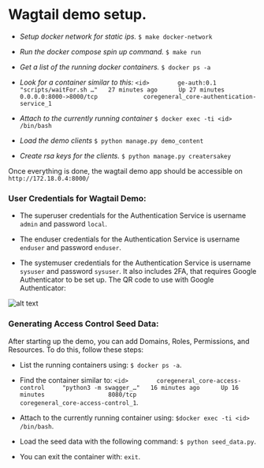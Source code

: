 # Wagtail demo setup.

* _Setup docker network for static ips._
`$ make docker-network`

* _Run the docker compose spin up command._
`$ make run`

* _Get a list of the running docker containers._
`$ docker ps -a`

* _Look for a container similar to this:_
```<id>        ge-auth:0.1         "scripts/waitFor.sh …"   27 minutes ago      Up 27 minutes       0.0.0.0:8000->8000/tcp             coregeneral_core-authentication-service_1```

* _Attach to the currently running container_
`$ docker exec -ti <id> /bin/bash`

* _Load the demo clients_
`$ python manage.py demo_content`

* _Create rsa keys for the clients._
`$ python manage.py creatersakey`

Once everything is done, the wagtail demo app should be accessible on `http://172.18.0.4:8000/`

### User Credentials for Wagtail Demo:

* The superuser credentials for the Authentication Service is username `admin` and password `local`.

* The enduser credentials for the Authentication Service is username `enduser` and password `enduser`.

* The systemuser credentials for the Authentication Service is username `sysuser` and password `sysuser`. It
also includes 2FA, that requires Google Authenticator to be set up. The QR code to use with Google
Authenticator:

![alt text][logo]

[logo]:  https://api.qrserver.com/v1/create-qr-code/?size=150x150&data=otpauth%3A%2F%2Ftotp%2FGirl%2520Effect%2520Demo%253A%2520sysuser%3Fsecret%3DVFFGMP7P36Q7TIZV3YZ65ZLHKQPAPXIM%26digits%3D6%26issuer%3DGirl%2BEffect%2BDemo "Girl Effect Demo QR code"

### Generating Access Control Seed Data:

After starting up the demo, you can add Domains, Roles, Permissions, and Resources. To do this, follow these steps:

* List the running containers using: `$ docker ps -a`.

* Find the container similar to: `<id>        coregeneral_core-access-control     "python3 -m swagger_…"   16 minutes ago      Up 16 minutes                  8080/tcp                  coregeneral_core-access-control_1`.

* Attach to the currently running container using: `$docker exec -ti <id> /bin/bash`.

* Load the seed data with the following command: `$ python seed_data.py`.

* You can exit the container with: `exit`.